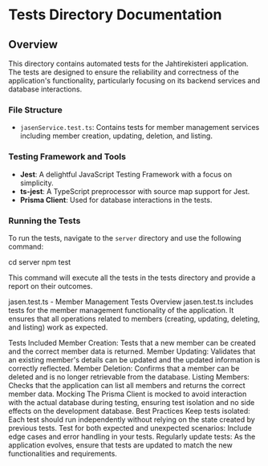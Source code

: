 # Tests Directory Documentation

## Overview

This directory contains automated tests for the Jahtirekisteri application. The tests are designed to ensure the reliability and correctness of the application's functionality, particularly focusing on its backend services and database interactions.

### File Structure

- `jasenService.test.ts`: Contains tests for member management services including member creation, updating, deletion, and listing.

### Testing Framework and Tools

- **Jest**: A delightful JavaScript Testing Framework with a focus on simplicity.
- **ts-jest**: A TypeScript preprocessor with source map support for Jest.
- **Prisma Client**: Used for database interactions in the tests.

### Running the Tests

To run the tests, navigate to the `server` directory and use the following command:

cd server
npm test

This command will execute all the tests in the tests directory and provide a report on their outcomes.

jasen.test.ts - Member Management Tests
Overview
jasen.test.ts includes tests for the member management functionality of the application. It ensures that all operations related to members (creating, updating, deleting, and listing) work as expected.

Tests Included
Member Creation: Tests that a new member can be created and the correct member data is returned.
Member Updating: Validates that an existing member's details can be updated and the updated information is correctly reflected.
Member Deletion: Confirms that a member can be deleted and is no longer retrievable from the database.
Listing Members: Checks that the application can list all members and returns the correct member data.
Mocking
The Prisma Client is mocked to avoid interaction with the actual database during testing, ensuring test isolation and no side effects on the development database.
Best Practices
Keep tests isolated: Each test should run independently without relying on the state created by previous tests.
Test for both expected and unexpected scenarios: Include edge cases and error handling in your tests.
Regularly update tests: As the application evolves, ensure that tests are updated to match the new functionalities and requirements.